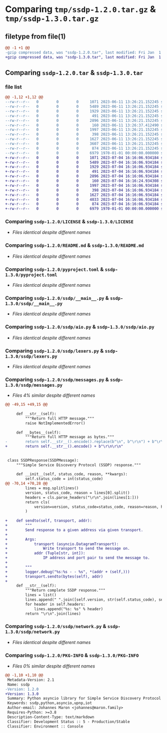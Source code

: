# Comparing `tmp/ssdp-1.2.0.tar.gz` & `tmp/ssdp-1.3.0.tar.gz`

## filetype from file(1)

```diff
@@ -1 +1 @@
-gzip compressed data, was "ssdp-1.2.0.tar", last modified: Fri Jan  1 00:00:00 2016, max compression
+gzip compressed data, was "ssdp-1.3.0.tar", last modified: Fri Jan  1 00:00:00 2016, max compression
```

## Comparing `ssdp-1.2.0.tar` & `ssdp-1.3.0.tar`

### file list

```diff
@@ -1,12 +1,12 @@
--rw-r--r--   0        0        0     1071 2023-06-11 13:26:21.152245 ssdp-1.2.0/LICENSE
--rw-r--r--   0        0        0     5489 2023-06-11 13:26:21.152245 ssdp-1.2.0/README.md
--rw-r--r--   0        0        0     1929 2023-06-11 13:26:21.152245 ssdp-1.2.0/pyproject.toml
--rw-r--r--   0        0        0      491 2023-06-11 13:26:21.152245 ssdp-1.2.0/ssdp/__init__.py
--rw-r--r--   0        0        0     2896 2023-06-11 13:26:21.152245 ssdp-1.2.0/ssdp/__main__.py
--rw-r--r--   0        0        0      160 2023-06-11 13:26:37.412490 ssdp-1.2.0/ssdp/_version.py
--rw-r--r--   0        0        0     1997 2023-06-11 13:26:21.152245 ssdp-1.2.0/ssdp/aio.py
--rw-r--r--   0        0        0      398 2023-06-11 13:26:21.152245 ssdp-1.2.0/ssdp/deprecation.py
--rw-r--r--   0        0        0     1627 2023-06-11 13:26:21.152245 ssdp-1.2.0/ssdp/lexers.py
--rw-r--r--   0        0        0     3607 2023-06-11 13:26:21.152245 ssdp-1.2.0/ssdp/messages.py
--rw-r--r--   0        0        0      874 2023-06-11 13:26:21.152245 ssdp-1.2.0/ssdp/network.py
--rw-r--r--   0        0        0     6979 1970-01-01 00:00:00.000000 ssdp-1.2.0/PKG-INFO
+-rw-r--r--   0        0        0     1071 2023-07-04 16:16:06.934184 ssdp-1.3.0/LICENSE
+-rw-r--r--   0        0        0     5489 2023-07-04 16:16:06.934184 ssdp-1.3.0/README.md
+-rw-r--r--   0        0        0     1929 2023-07-04 16:16:06.934184 ssdp-1.3.0/pyproject.toml
+-rw-r--r--   0        0        0      491 2023-07-04 16:16:06.934184 ssdp-1.3.0/ssdp/__init__.py
+-rw-r--r--   0        0        0     2896 2023-07-04 16:16:06.934184 ssdp-1.3.0/ssdp/__main__.py
+-rw-r--r--   0        0        0      160 2023-07-04 16:16:24.934308 ssdp-1.3.0/ssdp/_version.py
+-rw-r--r--   0        0        0     1997 2023-07-04 16:16:06.934184 ssdp-1.3.0/ssdp/aio.py
+-rw-r--r--   0        0        0      398 2023-07-04 16:16:06.934184 ssdp-1.3.0/ssdp/deprecation.py
+-rw-r--r--   0        0        0     1627 2023-07-04 16:16:06.934184 ssdp-1.3.0/ssdp/lexers.py
+-rw-r--r--   0        0        0     4033 2023-07-04 16:16:06.934184 ssdp-1.3.0/ssdp/messages.py
+-rw-r--r--   0        0        0      874 2023-07-04 16:16:06.934184 ssdp-1.3.0/ssdp/network.py
+-rw-r--r--   0        0        0     6979 1970-01-01 00:00:00.000000 ssdp-1.3.0/PKG-INFO
```

### Comparing `ssdp-1.2.0/LICENSE` & `ssdp-1.3.0/LICENSE`

 * *Files identical despite different names*

### Comparing `ssdp-1.2.0/README.md` & `ssdp-1.3.0/README.md`

 * *Files identical despite different names*

### Comparing `ssdp-1.2.0/pyproject.toml` & `ssdp-1.3.0/pyproject.toml`

 * *Files identical despite different names*

### Comparing `ssdp-1.2.0/ssdp/__main__.py` & `ssdp-1.3.0/ssdp/__main__.py`

 * *Files identical despite different names*

### Comparing `ssdp-1.2.0/ssdp/aio.py` & `ssdp-1.3.0/ssdp/aio.py`

 * *Files identical despite different names*

### Comparing `ssdp-1.2.0/ssdp/lexers.py` & `ssdp-1.3.0/ssdp/lexers.py`

 * *Files identical despite different names*

### Comparing `ssdp-1.2.0/ssdp/messages.py` & `ssdp-1.3.0/ssdp/messages.py`

 * *Files 4% similar despite different names*

```diff
@@ -49,15 +49,15 @@
 
     def __str__(self):
         """Return full HTTP message."""
         raise NotImplementedError()
 
     def __bytes__(self):
         """Return full HTTP message as bytes."""
-        return self.__str__().encode().replace(b"\n", b"\r\n") + b"\r\n\r\n"
+        return self.__str__().encode() + b"\r\n\r\n"
 
 
 class SSDPResponse(SSDPMessage):
     """Simple Service Discovery Protocol (SSDP) response."""
 
     def __init__(self, status_code, reason, **kwargs):
         self.status_code = int(status_code)
@@ -70,14 +70,28 @@
         lines = msg.splitlines()
         version, status_code, reason = lines[0].split()
         headers = cls.parse_headers("\r\n".join(lines[1:]))
         return cls(
             version=version, status_code=status_code, reason=reason, headers=headers
         )
 
+    def sendto(self, transport, addr):
+        """
+        Send response to a given address via given transport.
+
+        Args:
+            transport (asyncio.DatagramTransport):
+                Write transport to send the message on.
+            addr (Tuple[str, int]):
+                IP address and port pair to send the message to.
+
+        """
+        logger.debug("%s:%s - - %s", *(addr + (self,)))
+        transport.sendto(bytes(self), addr)
+
     def __str__(self):
         """Return complete SSDP response."""
         lines = list()
         lines.append(" ".join([self.version, str(self.status_code), self.reason]))
         for header in self.headers:
             lines.append("%s: %s" % header)
         return "\r\n".join(lines)
```

### Comparing `ssdp-1.2.0/ssdp/network.py` & `ssdp-1.3.0/ssdp/network.py`

 * *Files identical despite different names*

### Comparing `ssdp-1.2.0/PKG-INFO` & `ssdp-1.3.0/PKG-INFO`

 * *Files 0% similar despite different names*

```diff
@@ -1,10 +1,10 @@
 Metadata-Version: 2.1
 Name: ssdp
-Version: 1.2.0
+Version: 1.3.0
 Summary: Python asyncio library for Simple Service Discovery Protocol (SSDP).
 Keywords: ssdp,python,asyncio,upnp,iot
 Author-email: Johannes Maron <johannes@maron.family>
 Requires-Python: >=3.8
 Description-Content-Type: text/markdown
 Classifier: Development Status :: 5 - Production/Stable
 Classifier: Environment :: Console
```

